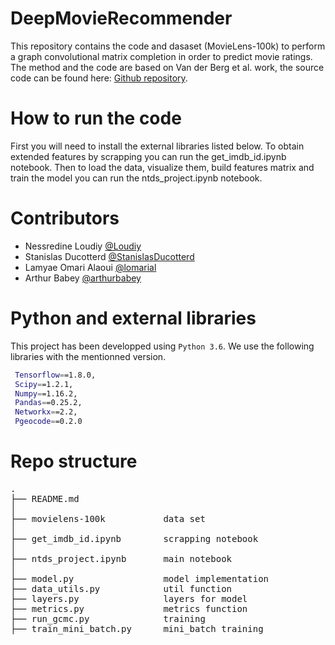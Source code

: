 # DeepMovieRecommender
This repository contains the code and dasaset (MovieLens-100k) to perform a graph convolutional matrix completion in order to predict movie ratings. The method and the code are based on Van der Berg et al. work, the source code can be found here: [Github repository](https://www.github.com/riannevdberg/gc-mc).



 # How to run the code
 
 First you will need to install the external libraries listed below. 
 To obtain extended features by scrapping you can run the get_imdb_id.ipynb notebook.
 Then to load the data, visualize them, build features matrix and train the model you can run the ntds_project.ipynb notebook.



 # Contributors

- Nessredine Loudiy [@Loudiy](https://github.com/Loudiy)
- Stanislas Ducotterd [@StanislasDucotterd](https://github.com/StanislasDucotterd)
- Lamyae Omari Alaoui [@lomarial](https://github.com/lomarial)
- Arthur Babey [@arthurbabey](https://github.com/arthurbabey)

 # Python and external libraries

This project has been developped using `Python 3.6`.
We use the following libraries with the mentionned version.

```bash
 Tensorflow==1.8.0, 
 Scipy==1.2.1, 
 Numpy==1.16.2, 
 Pandas==0.25.2,
 Networkx==2.2,
 Pgeocode==0.2.0
```

 
 
# Repo structure
<pre>
.
├── README.md                   
│                           
├── movielens-100k           data set
│                               
├── get_imdb_id.ipynb        scrapping notebook
│  
├── ntds_project.ipynb       main notebook
│ 
├── model.py                 model implementation
├── data_utils.py            util function
├── layers.py                layers for model 
├── metrics.py               metrics function
├── run_gcmc.py              training 
├── train_mini_batch.py      mini_batch training
   
</pre>
